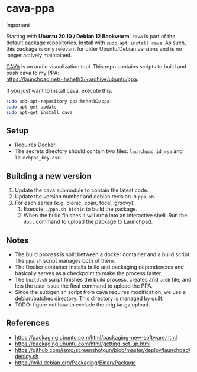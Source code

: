 # cava-ppa

> [!IMPORTANT]  
> Starting with **Ubuntu 20.10 / Debian 12 Bookworm**, `cava` is part of the default package repositories.
> Install with `sudo apt install cava`.
> As such, this package is only relevant for older Ubuntu/Debian versions and is no longer actively maintained.

[CAVA](https://github.com/karlstav/cava) is an audio visualization tool.
This repo contains scripts to build and push cava to my PPA: https://launchpad.net/~hsheth2/+archive/ubuntu/ppa.

If you just want to install cava, execute this:
```bash
sudo add-apt-repository ppa:hsheth2/ppa
sudo apt-get update
sudo apt-get install cava
```

## Setup

- Requires Docker.
- The secrets directory should contain two files: `launchpad_id_rsa` and `launchpad_key.asc`.

## Building a new version

1. Update the cava submodule to contain the latest code.
2. Update the version number and debian revision in `ppa.sh`.
3. For each series (e.g. bionic, eoan, focal, groovy):
    1. Execute `./ppa.sh bionic` to build the package.
    2. When the build finishes it will drop into an interactive shell. Run the `dput` command to upload the package to Launchpad.

## Notes
- The build process is split between a docker container and a build script. The `ppa.sh` script manages both of them.
- The Docker container installs build and packaging dependencies and basically serves as a checkpoint to make the process faster.
- The `build.sh` script finishes the build process, creates and `.deb` file, and lets the user issue the final command to upload the PPA.
- Since the autogen.sh script from cava requires modification, we use a debian/patches directory. This directory is managed by quilt.
- TODO: figure out how to exclude the orig.tar.gz upload.

## References
- https://packaging.ubuntu.com/html/packaging-new-software.html
- https://packaging.ubuntu.com/html/getting-set-up.html
- https://github.com/ismd/screenshotgun/blob/master/deploy/launchpad/deploy.sh
- https://wiki.debian.org/Packaging/BinaryPackage
